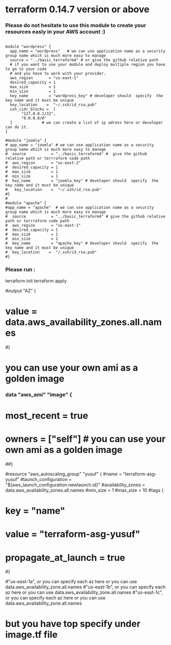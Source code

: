 # terraform 0.14.7 version or above

### Please do not hesitate to use this module to create your resources easly in your AWS account :)

```

module "wordpress" {
  app_name = "wordpress"   # we can use application name as a security group name which is much more easy to manage
  source = "../basic_terraform4" # or give the github relative path 
  # if you want to use your module and deploy multiple region you have to go to your code 
  # and you have to work with your provider. 
  aws_region       = "us-east-1"
  desired_capacity = 1
  max_size         = 1
  min_size         = 1
  key_name         = "wordpress_key" # developer should  specify  the key name and it must be unique 
  key_location    =  "~/.ssh/id_rsa.pub"
  ssh_cidr_blocks =  [    
       "127.0.0.1/32",
       "0.0.0.0/0"
  ]             # we can create a list of ip adress here or devoloper can do it.
}

#module "joomla" {
# app_name = "joomla" # we can use application name as a security group name which is much more easy to manage
#  source           = "../basic_terraform4" #  give the github relative path or terrraform code path 
#  aws_region       = "us-east-2"
#  desired_capacity = 1
#  max_size         = 1
#  min_size         = 1
#  key_name         = "joomla_key" # developer should  specify  the key name and it must be unique 
#   key_location    =  "~/.ssh/id_rsa.pub"
#}
#
#module "apache" {
#app_name = "apache"  # we can use application name as a security group name which is much more easy to manage
#  source           = "../basic_terraform4" # give the github relative path or terrraform code path
#  aws_region       = "us-east-1"
#  desired_capacity = 1
#  max_size         = 1
#  min_size         = 1
#  key_name         = "apache_key" # developer should  specify  the key name and it must be unique 
#  key_location    =  "/.ssh/id_rsa.pub"
#}

```

### Please run :
terraform init 
terraform apply 



#output "AZ" {
#    value = data.aws_availability_zones.all.names 
#}


# you can use your own ami as a golden image 

### data "aws_ami" "image" {
#  most_recent = true
#  owners = ["self"] # you can use your own ami as a golden image 
##}


#resource "aws_autoscaling_group" "yusuf" {
#name = "terraform-asg-yusuf"
#launch_configuration = "${aws_launch_configuration.newlaunch.id}"
#availability_zones = data.aws_availability_zones.all.names
#min_size = 1
#max_size = 10
#tags {
#    key = "name"
#    value = "terraform-asg-yusuf"
#    propagate_at_launch = true
#}

#"us-east-1a", or you can specify each az here or you can use data.aws_availability_zone.all.names 
#"us-east-1b", or you can specify each az here or you can use data.aws_availability_zone.all.names 
#"us-east-1c", or you can specify each az here or you can use data.aws_availability_zone.all.names 
# but you have top specify under image.tf file